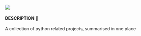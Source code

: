 ![](https://i.imgur.com/7JLI64T.jpg)

#### DESCRIPTION 📒 

A collection of python related projects, summarised in one place

<br>


